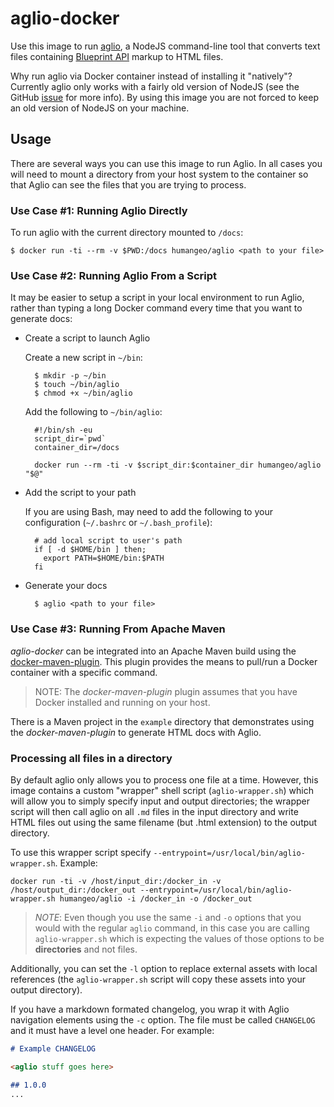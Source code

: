 # aglio-docker

Use this image to run [aglio](https://github.com/danielgtaylor/aglio), a NodeJS
command-line tool that converts text files containing [Blueprint
API](https://apiblueprint.org/) markup to HTML files.

Why run aglio via Docker container instead of installing it "natively"?
Currently aglio only works with a fairly old version of NodeJS (see the GitHub
[issue](https://github.com/danielgtaylor/aglio/issues/172) for more info). By
using this image you are not forced to keep an old version of NodeJS on your
machine.


## Usage

There are several ways you can use this image to run Aglio. In all cases you
will need to mount a directory from your host system to the container so that
Aglio can see the files that you are trying to process.


### Use Case #1: Running Aglio Directly

To run aglio with the current directory mounted to `/docs`:

    $ docker run -ti --rm -v $PWD:/docs humangeo/aglio <path to your file>


### Use Case #2: Running Aglio From a Script

It may be easier to setup a script in your local environment to run Aglio,
rather than typing a long Docker command every time that you want to generate
docs:

* Create a script to launch Aglio

    Create a new script in `~/bin`:

        $ mkdir -p ~/bin
        $ touch ~/bin/aglio
        $ chmod +x ~/bin/aglio

    Add the following to `~/bin/aglio`:

        #!/bin/sh -eu
        script_dir=`pwd`
        container_dir=/docs

        docker run --rm -ti -v $script_dir:$container_dir humangeo/aglio "$@"


* Add the script to your path

    If you are using Bash, may need to add the following to your configuration
    (`~/.bashrc` or `~/.bash_profile`):

        # add local script to user's path
        if [ -d $HOME/bin ] then;
          export PATH=$HOME/bin:$PATH
        fi

* Generate your docs

        $ aglio <path to your file>


### Use Case #3: Running From Apache Maven

*aglio-docker* can be integrated into an Apache Maven build using the
[docker-maven-plugin](https://github.com/rhuss/docker-maven-plugin). This plugin
provides the means to pull/run a Docker container with a specific command.

> NOTE: The *docker-maven-plugin* plugin assumes that you have Docker installed
> and running on your host.

There is a Maven project in the `example` directory that demonstrates using the
*docker-maven-plugin* to generate HTML docs with Aglio.


### Processing all files in a directory

By default aglio only allows you to process one file at a time. However, this
image contains a custom "wrapper" shell script (`aglio-wrapper.sh`) which will
allow you to simply specify input and output directories; the wrapper script
will then call aglio on all `.md` files in the input directory and write HTML
files out using the same filename (but .html extension) to the output directory.

To use this wrapper script specify
`--entrypoint=/usr/local/bin/aglio-wrapper.sh`. Example:

```
docker run -ti -v /host/input_dir:/docker_in -v /host/output_dir:/docker_out --entrypoint=/usr/local/bin/aglio-wrapper.sh humangeo/aglio -i /docker_in -o /docker_out
```

> *NOTE*: Even though you use the same `-i` and `-o` options that you would with
> the regular `aglio` command, in this case you are calling `aglio-wrapper.sh`
> which is expecting the values of those options to be **directories** and not
> files.

Additionally, you can set the `-l` option to replace external assets with local
references (the `aglio-wrapper.sh` script will copy these assets into your
output directory).

If you have a markdown formated changelog, you wrap it with Aglio navigation
elements using the `-c` option. The file must be called `CHANGELOG` and it must
have a level one header. For example:

```md
# Example CHANGELOG

<aglio stuff goes here>

## 1.0.0
...
```

